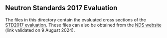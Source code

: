 ## Neutron Standards 2017 Evaluation

The files in this directory contain the evaluated
cross sections of the [STD2017 evaluation][std2017-paper].
These files can also be obtained from the [NDS website][nds-website]
(link validated on 9 August 2024).


[std2017-paper]: https://www.sciencedirect.com/science/article/pii/S0090375218300218
[nds-website]: https://www-nds.iaea.org/standards/
